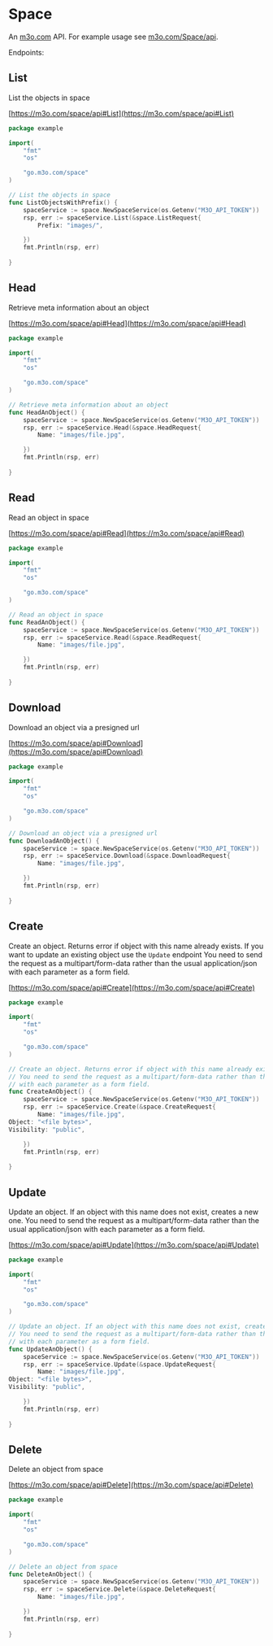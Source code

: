 # Space

An [m3o.com](https://m3o.com) API. For example usage see [m3o.com/Space/api](https://m3o.com/Space/api).

Endpoints:

## List

List the objects in space


[https://m3o.com/space/api#List](https://m3o.com/space/api#List)

```go
package example

import(
	"fmt"
	"os"

	"go.m3o.com/space"
)

// List the objects in space
func ListObjectsWithPrefix() {
	spaceService := space.NewSpaceService(os.Getenv("M3O_API_TOKEN"))
	rsp, err := spaceService.List(&space.ListRequest{
		Prefix: "images/",

	})
	fmt.Println(rsp, err)
	
}
```
## Head

Retrieve meta information about an object


[https://m3o.com/space/api#Head](https://m3o.com/space/api#Head)

```go
package example

import(
	"fmt"
	"os"

	"go.m3o.com/space"
)

// Retrieve meta information about an object
func HeadAnObject() {
	spaceService := space.NewSpaceService(os.Getenv("M3O_API_TOKEN"))
	rsp, err := spaceService.Head(&space.HeadRequest{
		Name: "images/file.jpg",

	})
	fmt.Println(rsp, err)
	
}
```
## Read

Read an object in space


[https://m3o.com/space/api#Read](https://m3o.com/space/api#Read)

```go
package example

import(
	"fmt"
	"os"

	"go.m3o.com/space"
)

// Read an object in space
func ReadAnObject() {
	spaceService := space.NewSpaceService(os.Getenv("M3O_API_TOKEN"))
	rsp, err := spaceService.Read(&space.ReadRequest{
		Name: "images/file.jpg",

	})
	fmt.Println(rsp, err)
	
}
```
## Download

Download an object via a presigned url


[https://m3o.com/space/api#Download](https://m3o.com/space/api#Download)

```go
package example

import(
	"fmt"
	"os"

	"go.m3o.com/space"
)

// Download an object via a presigned url
func DownloadAnObject() {
	spaceService := space.NewSpaceService(os.Getenv("M3O_API_TOKEN"))
	rsp, err := spaceService.Download(&space.DownloadRequest{
		Name: "images/file.jpg",

	})
	fmt.Println(rsp, err)
	
}
```
## Create

Create an object. Returns error if object with this name already exists. If you want to update an existing object use the `Update` endpoint
You need to send the request as a multipart/form-data rather than the usual application/json
with each parameter as a form field.


[https://m3o.com/space/api#Create](https://m3o.com/space/api#Create)

```go
package example

import(
	"fmt"
	"os"

	"go.m3o.com/space"
)

// Create an object. Returns error if object with this name already exists. If you want to update an existing object use the `Update` endpoint
// You need to send the request as a multipart/form-data rather than the usual application/json
// with each parameter as a form field.
func CreateAnObject() {
	spaceService := space.NewSpaceService(os.Getenv("M3O_API_TOKEN"))
	rsp, err := spaceService.Create(&space.CreateRequest{
		Name: "images/file.jpg",
Object: "<file bytes>",
Visibility: "public",

	})
	fmt.Println(rsp, err)
	
}
```
## Update

Update an object. If an object with this name does not exist, creates a new one.
You need to send the request as a multipart/form-data rather than the usual application/json
with each parameter as a form field.


[https://m3o.com/space/api#Update](https://m3o.com/space/api#Update)

```go
package example

import(
	"fmt"
	"os"

	"go.m3o.com/space"
)

// Update an object. If an object with this name does not exist, creates a new one.
// You need to send the request as a multipart/form-data rather than the usual application/json
// with each parameter as a form field.
func UpdateAnObject() {
	spaceService := space.NewSpaceService(os.Getenv("M3O_API_TOKEN"))
	rsp, err := spaceService.Update(&space.UpdateRequest{
		Name: "images/file.jpg",
Object: "<file bytes>",
Visibility: "public",

	})
	fmt.Println(rsp, err)
	
}
```
## Delete

Delete an object from space


[https://m3o.com/space/api#Delete](https://m3o.com/space/api#Delete)

```go
package example

import(
	"fmt"
	"os"

	"go.m3o.com/space"
)

// Delete an object from space
func DeleteAnObject() {
	spaceService := space.NewSpaceService(os.Getenv("M3O_API_TOKEN"))
	rsp, err := spaceService.Delete(&space.DeleteRequest{
		Name: "images/file.jpg",

	})
	fmt.Println(rsp, err)
	
}
```
